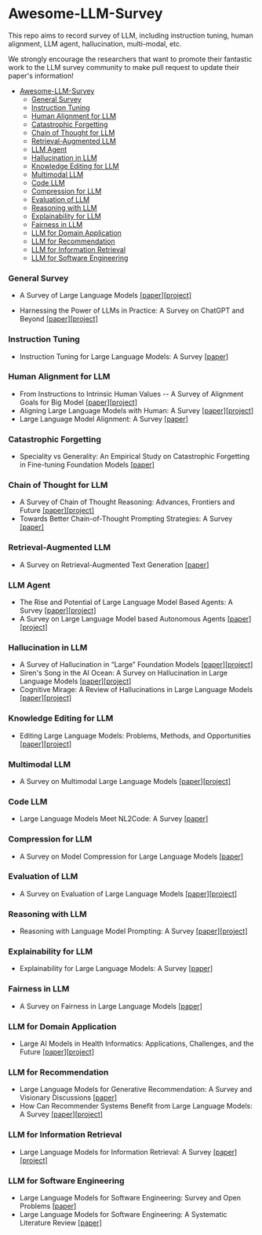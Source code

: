 # Awesome-LLM-Survey
This repo aims to record survey of LLM, including instruction tuning, human alignment, LLM agent, hallucination, multi-modal, etc. 

We strongly encourage the researchers that want to promote their fantastic work to the LLM survey community to make pull request to update their paper's information!


- [Awesome-LLM-Survey](#awesome-llm-survey)
    - [General Survey](#general-survey)
    - [Instruction Tuning](#instruction-tuning)
    - [Human Alignment for LLM](#human-alignment-for-llm)
    - [Catastrophic Forgetting](#catastrophic-forgetting)
    - [Chain of Thought for LLM](#chain-of-thought-for-llm)
    - [Retrieval-Augmented LLM](#retrieval-augmented-llm)
    - [LLM Agent](#llm-agent)
    - [Hallucination in LLM](#hallucination-in-llm)
    - [Knowledge Editing for LLM](#knowledge-editing-for-llm)
    - [Multimodal LLM](#multimodal-llm)
    - [Code LLM](#code-llm)
    - [Compression for LLM](#compression-for-llm)
    - [Evaluation of LLM](#evaluation-of-llm)
    - [Reasoning with LLM](#reasoning-with-llm)
    - [Explainability for LLM](#explainability-for-llm)
    - [Fairness in LLM](#fairness-in-llm)
    - [LLM for Domain Application](#llm-for-domain-application)
    - [LLM for Recommendation](#llm-for-recommendation)
    - [LLM for Information Retrieval](#llm-for-information-retrieval)
    - [LLM for Software Engineering](#llm-for-software-engineering)


### General Survey

- A Survey of Large Language Models [[paper]](https://arxiv.org/abs/2303.18223)[[project]](https://github.com/RUCAIBox/LLMSurvey)

- Harnessing the Power of LLMs in Practice: A Survey on ChatGPT and Beyond [[paper]](https://arxiv.org/abs/2304.13712)[[project]](https://github.com/Mooler0410/LLMsPracticalGuide)

### Instruction Tuning
- Instruction Tuning for Large Language Models: A Survey [[paper]](https://arxiv.org/abs/2308.10792)

### Human Alignment for LLM
- From Instructions to Intrinsic Human Values -- A Survey of Alignment Goals for Big Model [[paper]](https://arxiv.org/abs/2308.12014)[[project]](https://github.com/ValueCompass/Alignment-Goal-Survey)
- Aligning Large Language Models with Human: A Survey [[paper]](https://arxiv.org/abs/2307.12966)[[project]](https://github.com/GaryYufei/AlignLLMHumanSurvey)
- Large Language Model Alignment: A Survey [[paper]](https://arxiv.org/abs/2309.15025)

### Catastrophic Forgetting
- Speciality vs Generality: An Empirical Study on Catastrophic Forgetting in Fine-tuning Foundation Models [[paper]](https://arxiv.org/abs/2309.15402)

### Chain of Thought for LLM
- A Survey of Chain of Thought Reasoning: Advances, Frontiers and Future [[paper]](https://arxiv.org/abs/2309.06256)[[project]](https://github.com/zchuz/CoT-Reasoning-Survey)
- Towards Better Chain-of-Thought Prompting Strategies: A Survey [[paper]](https://arxiv.org/pdf/2310.04959.pdf)

### Retrieval-Augmented LLM
- A Survey on Retrieval-Augmented Text Generation [[paper]](https://arxiv.org/abs/2202.01110)

### LLM Agent
- The Rise and Potential of Large Language Model Based Agents: A Survey [[paper]](https://arxiv.org/abs/2309.07864)[[project]](https://github.com/WooooDyy/LLM-Agent-Paper-List)
- A Survey on Large Language Model based Autonomous Agents [[paper]](https://arxiv.org/abs/2308.11432)[[project]](https://github.com/Paitesanshi/LLM-Agent-Survey)

### Hallucination in LLM
- A Survey of Hallucination in “Large” Foundation Models [[paper]](https://arxiv.org/paper/2309.05922)[[project]](https://github.com/vr25/hallucination-foundation-model-survey)
- Siren's Song in the AI Ocean: A Survey on Hallucination in Large Language Models [[paper]](https://arxiv.org/abs/2309.01219)[[project]](https://arxiv.org/abs/2309.01219)
- Cognitive Mirage: A Review of Hallucinations in Large Language Models [[paper]](https://arxiv.org/paper/2309.06794.paper)[[project]](https://github.com/hongbinye/Cognitive-Mirage-Hallucinations-in-LLMs)

### Knowledge Editing for LLM
- Editing Large Language Models: Problems, Methods, and Opportunities [[paper]](https://arxiv.org/abs/2305.13172)[[project]](https://github.com/zjunlp/EasyEdit)

### Multimodal LLM
- A Survey on Multimodal Large Language Models [[paper]](https://arxiv.org/abs/2306.13549)[[project]](https://github.com/BradyFU/Awesome-Multimodal-Large-Language-Models)

### Code LLM
- Large Language Models Meet NL2Code: A Survey [[paper]](https://arxiv.org/abs/2212.09420)

### Compression for LLM
- A Survey on Model Compression for Large Language Models [[paper]](https://arxiv.org/abs/2308.07633)

### Evaluation of LLM
- A Survey on Evaluation of Large Language Models [[paper]](https://arxiv.org/abs/2307.03109)[[project]](https://llm-eval.github.io/)

### Reasoning with LLM
- Reasoning with Language Model Prompting: A Survey [[paper]](https://arxiv.org/abs/2212.09597)[[project]](https://github.com/zjunlp/Prompt4ReasoningPapers)

### Explainability for LLM
- Explainability for Large Language Models: A Survey [[paper]](https://arxiv.org/abs/2309.01029)

### Fairness in LLM
- A Survey on Fairness in Large Language Models [[paper]](https://arxiv.org/abs/2308.10149)

### LLM for Domain Application
- Large AI Models in Health Informatics: Applications, Challenges, and the Future [[paper]](https://arxiv.org/abs/2303.11568)[[project]](https://github.com/Jianing-Qiu/Awesome-Healthcare-Foundation-Models)

### LLM for Recommendation
- Large Language Models for Generative Recommendation: A Survey and Visionary Discussions [[paper]](https://arxiv.org/abs/2309.01157)
- How Can Recommender Systems Benefit from Large Language Models: A Survey [[paper]](https://arxiv.org/abs/2306.05817)[[project]](https://github.com/CHIANGEL/Awesome-LLM-for-RecSys)

### LLM for Information Retrieval
- Large Language Models for Information Retrieval: A Survey [[paper]](https://arxiv.org/abs/2308.07107)[[project]](https://github.com/RUC-NLPIR/LLM4IR-Survey)

### LLM for Software Engineering
- Large Language Models for Software Engineering: Survey and Open Problems [[paper]](https://arxiv.org/abs/2310.03533)
- Large Language Models for Software Engineering: A Systematic Literature Review [[paper]](https://arxiv.org/abs/2308.10620)
